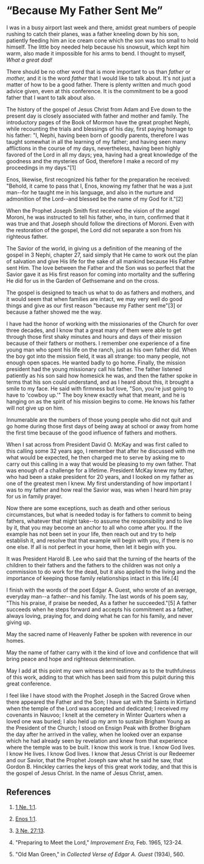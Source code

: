 # “Because My Father Sent Me”

I was in a busy airport last week and there, amidst great numbers of people
rushing to catch their planes, was a father kneeling down by his son,
patiently feeding him an ice cream cone which the son was too small to hold
himself. The little boy needed help because his snowsuit, which kept him warm,
also made it impossible for his arms to bend. I thought to myself, _What a
great dad!_

There should be no other word that is more important to us than _father_ or
_mother,_ and it is the word _father_ that I would like to talk about. It's
not just a matter of how to be a good father. There is plenty written and much
good advice given, even at this conference. It is the commitment to be a good
father that I want to talk about also.

The history of the gospel of Jesus Christ from Adam and Eve down to the
present day is closely associated with father and mother and family. The
introductory pages of the Book of Mormon have the great prophet Nephi, while
recounting the trials and blessings of his day, first paying homage to his
father: "I, Nephi, having been born of goodly parents, therefore I was taught
somewhat in all the learning of my father; and having seen many afflictions in
the course of my days, nevertheless, having been highly favored of the Lord in
all my days; yea, having had a great knowledge of the goodness and the
mysteries of God, therefore I make a record of my proceedings in my days."[1]

Enos, likewise, first recognized his father for the preparation he received:
"Behold, it came to pass that I, Enos, knowing my father that he was a just
man--for he taught me in his language, and also in the nurture and admonition
of the Lord--and blessed be the name of my God for it."[2]

When the Prophet Joseph Smith first received the vision of the angel Moroni,
he was instructed to tell his father, who, in turn, confirmed that it was true
and that Joseph should follow the directions of Moroni. Even with the
restoration of the gospel, the Lord did not separate a son from his righteous
father.

The Savior of the world, in giving us a definition of the meaning of the
gospel in 3 Nephi, chapter 27, said simply that He came to work out the plan
of salvation and give His life for the sake of all mankind because His Father
sent Him. The love between the Father and the Son was so perfect that the
Savior gave it as His first reason for coming into mortality and the suffering
He did for us in the Garden of Gethsemane and on the cross.

The gospel is designed to teach us what to do as fathers and mothers, and it
would seem that when families are intact, we may very well do good things and
give as our first reason "because my Father sent me"[3] or because a father
showed me the way.

I have had the honor of working with the missionaries of the Church for over
three decades, and I know that a great many of them were able to get through
those first shaky minutes and hours and days of their mission because of their
fathers or mothers. I remember one experience of a fine young man who spent
his life on the ranch, just as his own father did. When the boy got into the
mission field, it was all strange: too many people, not enough open spaces. He
wanted badly to go home. Finally, the mission president had the young
missionary call his father. The father listened patiently as his son said how
homesick he was, and then the father spoke in terms that his son could
understand, and as I heard about this, it brought a smile to my face. He said
with firmness but love, "Son, you're just going to have to 'cowboy up.'" The
boy knew exactly what that meant, and he is hanging on as the spirit of his
mission begins to come. He knows his father will not give up on him.

Innumerable are the numbers of those young people who did not quit and go home
during those first days of being away at school or away from home the first
time because of the good influence of fathers and mothers.

When I sat across from President David O. McKay and was first called to this
calling some 32 years ago, I remember that after he discussed with me what
would be expected, he then charged me to serve by asking me to carry out this
calling in a way that would be pleasing to my own father. That was enough of a
challenge for a lifetime. President McKay knew my father, who had been a stake
president for 20 years, and I looked on my father as one of the greatest men I
knew. My first understanding of how important I was to my father and how real
the Savior was, was when I heard him pray for us in family prayer.

Now there are some exceptions, such as death and other serious circumstances,
but what is needed today is for fathers to commit to being fathers, whatever
that might take--to assume the responsibility and to live by it, that you may
become an anchor to all who come after you. If the example has not been set in
your life, then reach out and try to help establish it, and resolve that that
example will begin with you, if there is no one else. If all is not perfect in
your home, then let it begin with you.

It was President Harold B. Lee who said that the turning of the hearts of the
children to their fathers and the fathers to the children was not only a
commission to do work for the dead, but it also applied to the living and the
importance of keeping those family relationships intact in this life.[4]

I finish with the words of the poet Edgar A. Guest, who wrote of an average,
everyday man--a father--and his family. The last words of his poem say, "This
his praise, if praise be needed, As a father he succeeded."[5] A father
succeeds when he steps forward and accepts his commitment as a father, always
loving, praying for, and doing what he can for his family, and never giving
up.

May the sacred name of Heavenly Father be spoken with reverence in our homes.

May the name of father carry with it the kind of love and confidence that will
bring peace and hope and righteous determination.

May I add at this point my own witness and testimony as to the truthfulness of
this work, adding to that which has been said from this pulpit during this
great conference.

I feel like I have stood with the Prophet Joseph in the Sacred Grove when
there appeared the Father and the Son; I have sat with the Saints in Kirtland
when the temple of the Lord was accepted and dedicated; I received my
covenants in Nauvoo; I knelt at the cemetery in Winter Quarters when a loved
one was buried; I also held up my arm to sustain Brigham Young as the
President of the Church; I stood on Ensign Peak with Brother Brigham the day
after he arrived in the valley, when he looked over an expanse which he had
already seen by revelation and knew from that experience where the temple was
to be built. I know this work is true. I know God lives. I know He lives. I
know God lives. I know that Jesus Christ is our Redeemer and our Savior, that
the Prophet Joseph saw what he said he saw, that Gordon B. Hinckley carries
the keys of this great work today, and that this is the gospel of Jesus
Christ. In the name of Jesus Christ, amen.

## References

  1. [1 Ne. 1:1](https://www.lds.org/scriptures/bofm/1-ne/1.1?lang=eng#0).

  2. [Enos 1:1](https://www.lds.org/scriptures/bofm/enos/1.1?lang=eng#0).

  3. [3 Ne. 27:13](https://www.lds.org/scriptures/bofm/3-ne/27.13?lang=eng#12).

  4. "Preparing to Meet the Lord," _Improvement Era,_ Feb. 1965, 123-24.

  5. "Old Man Green," in _Collected Verse of Edgar A. Guest_ (1934), 560.

